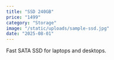 ```yaml
---
title: "SSD 240GB"
price: "1499"
category: "Storage"
image: "/static/uploads/sample-ssd.jpg"
date: "2025-08-01"
---
```

Fast SATA SSD for laptops and desktops.
